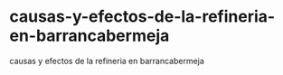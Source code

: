 # causas-y-efectos-de-la-refineria-en-barrancabermeja
causas y efectos de la refineria en barrancabermeja
